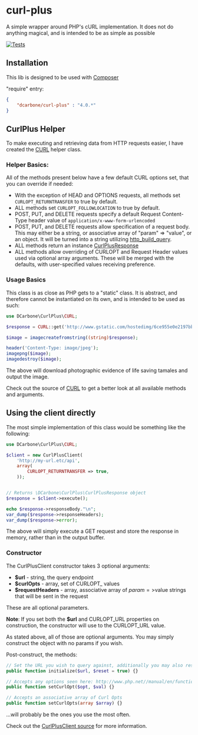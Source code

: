 curl-plus
======

A simple wrapper around PHP's cURL implementation.  It does not do anything magical, and is intended to be as simple as possible

[![Tests](https://github.com/dcarbone/curl-plus/actions/workflows/tests.yaml/badge.svg)](https://github.com/dcarbone/curl-plus/actions/workflows/tests.yaml)

## Installation

This lib is designed to be used with [Composer](https://getcomposer.org/)

"require" entry:

```json
{
    "dcarbone/curl-plus" : "4.0.*"
}
```

## CurlPlus Helper

To make executing and retrieving data from HTTP requests easier, I have created the [CURL](./src/CURL.php) helper
class.

### Helper Basics:

All of the methods present below have a few default CURL options set, that you can override if needed:

- With the exception of HEAD and OPTIONS requests, all methods set ` CURLOPT_RETURNTRANSFER ` to true by default.
- ALL methods set ` CURLOPT_FOLLOWLOCATION ` to true by default.
- POST, PUT, and DELETE requests specify a default Request Content-Type header value of 
` application/x-www-form-urlencoded `
- POST, PUT, and DELETE requests allow specification of a request body.  This may either be a string,
or associative array of "param" => "value", or an object.  It will be turned into a string utilizing
[http_build_query](http://php.net/manual/en/function.http-build-query.php).
- ALL methods return an instance [CurlPlusResponse](./src/CurlPlusResponse.php)
- ALL methods allow overriding of CURLOPT and Request Header values used via optional array arguments.
These will be merged with the defaults, with user-specified values receiving preference.

### Usage Basics

This class is as close as PHP gets to a "static" class.  It is abstract, and therefore cannot be
instantiated on its own, and is intended to be used as such:

```php
use DCarbone\CurlPlus\CURL;

$response = CURL::get('http://www.gstatic.com/hostedimg/6ce955e0e2197bb6_large');

$image = imagecreatefromstring((string)$response);

header('Content-Type: image/jpeg');
imagepng($image);
imagedestroy($image);
```

The above will download photographic evidence of life saving tamales and output the image.

Check out the source of [CURL](./src/CURL.php) to get a better look at all available methods and arguments.

## Using the client directly

The most simple implementation of this class would be something like the following:

```php
use DCarbone\CurlPlus\CURL;

$client = new CurlPlusClient(
    'http://my-url.etc/api',
    array(
        CURLOPT_RETURNTRANSFER => true,
    ));


// Returns \DCarbone\CurlPlus\CurlPlusResponse object
$response = $client->execute();

echo $response->responseBody."\n";
var_dump($response->responseHeaders);
var_dump($response->error);
```

The above will simply execute a GET request and store the response in memory, rather than in the output buffer.

### Constructor

The CurlPlusClient constructor takes 3 optional arguments:

* **$url** - string, the query endpoint
* **$curlOpts** - array, set of CURLOPT_ values
* **$requestHeaders** - array, associative array of $param=>$value strings that will be sent in the request

These are all optional parameters.

**Note**: If you set both the **$url** and CURLOPT_URL properties on construction, the constructor will use to the CURLOPT_URL value.

As stated above, all of those are optional arguments.  You may simply construct the object with no params if you wish.

Post-construct, the methods:

```php
// Set the URL you wish to query against, additionally you may also reset any existing curl opts
public function initialize($url, $reset = true) {}

// Accepts any options seen here: http://www.php.net//manual/en/function.curl-setopt.php
public function setCurlOpt($opt, $val) {}

// Accepts an associative array of Curl Opts
public function setCurlOpts(array $array) {}
```

...will probably be the ones you use the most often.

Check out the [CurlPlusClient source](./src/CurlPlusClient.php) for more information.
